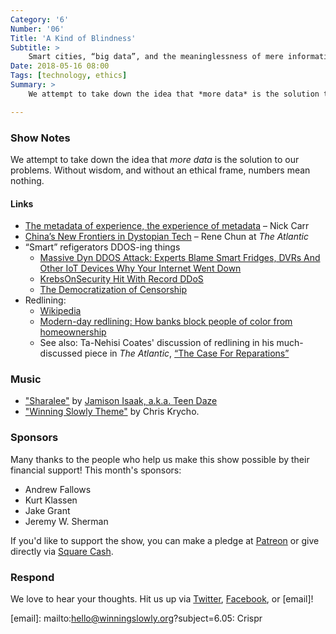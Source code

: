 ```yaml
---
Category: '6'
Number: '06'
Title: 'A Kind of Blindness'
Subtitle: >
    Smart cities, “big data”, and the meaninglessness of mere information.
Date: 2018-05-16 08:00
Tags: [technology, ethics]
Summary: >
    We attempt to take down the idea that *more data* is the solution to our problems. Without wisdom, and without an ethical frame, numbers mean nothing.

---
```


### Show Notes

We attempt to take down the idea that *more data* is the solution to our problems. Without wisdom, and without an ethical frame, numbers mean nothing.

#### Links

- [The metadata of experience, the experience of metadata](http://www.roughtype.com/?p=8305) – Nick Carr
- [China’s New Frontiers in Dystopian Tech](https://www.theatlantic.com/magazine/archive/2018/04/big-in-china-machines-that-scan-your-face/554075/) – Rene Chun at _The Atlantic_
- “Smart” refigerators DDOS-ing things
    + [Massive Dyn DDOS Attack: Experts Blame Smart Fridges, DVRs And Other IoT Devices Why Your Internet Went Down](http://www.techtimes.com/articles/183339/20161024/massive-dyn-ddos-attack-experts-blame-smart-fridges-dvrs-and-other-iot-devices-why-your-internet-went-down.htm)
    + [KrebsOnSecurity Hit With Record DDoS](https://krebsonsecurity.com/2016/09/krebsonsecurity-hit-with-record-ddos/)
    + [The Democratization of Censorship](https://krebsonsecurity.com/2016/09/the-democratization-of-censorship/)
- Redlining:
    + [Wikipedia](https://en.wikipedia.org/wiki/Redlining)
    + [Modern-day redlining: How banks block people of color from homeownership](http://www.chicagotribune.com/business/ct-biz-modern-day-redlining-20180215-story.html)
    + See also: Ta-Nehisi Coates' discussion of redlining in his much-discussed piece in _The Atlantic_, [“The Case For Reparations”](https://www.theatlantic.com/magazine/archive/2014/06/the-case-for-reparations/361631/)

### Music

- ["Sharalee"](https://helloflora.bandcamp.com/track/sharalee) by [Jamison Isaak, a.k.a. Teen Daze](https://helloflora.bandcamp.com)
- ["Winning Slowly Theme"](https://soundcloud.com/chriskrycho/winning-slowly) by Chris Krycho. 

### Sponsors

Many thanks to the people who help us make this show possible by their financial support! This month's sponsors:

- Andrew Fallows
- Kurt Klassen
- Jake Grant
- Jeremy W. Sherman

If you'd like to support the show, you can make a pledge at [Patreon] or give
directly via [Square Cash].

[Patreon]: https://www.patreon.com/winningslowly
[Square Cash]: https://cash.me/$winningslowly


### Respond

We love to hear your thoughts. Hit us up via [Twitter], [Facebook], or [email]!

[Twitter]: //www.twitter.com/winningslowly
[Facebook]: //www.facebook.com/winningslowlypodcast
[email]: mailto:hello@winningslowly.org?subject=6.05: Crispr
